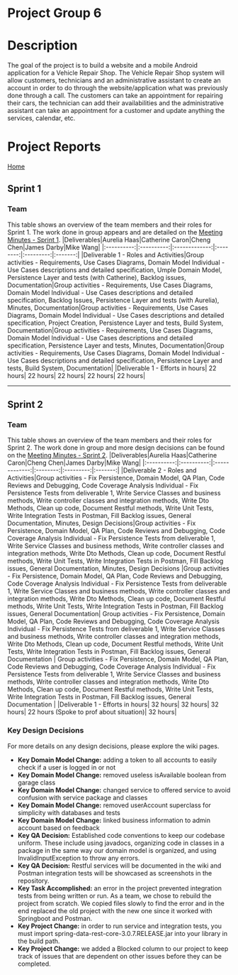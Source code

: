 # Project Group 6

# Description
The goal of the project is to build a website and a mobile Android application for a Vehicle Repair Shop.
The Vehicle Repair Shop system will allow customers, technicians and an administrative assistant to create an account in order to do through the website/application what was previously done through a call. The customers can take an appointment for repairing their cars, the technician can add their availabilities and the administrative assistant can take an appointment for a customer and update anything the services, calendar, etc.

# Project Reports
[Home](https://github.com/McGill-ECSE321-Winter2021/project-group-06/wiki)
## Sprint 1
### Team
This table shows an overview of the team members and their roles for Sprint 1. The work done in group appears and are detailed on the [Meeting Minutes - Sprint 1](https://github.com/McGill-ECSE321-Winter2021/project-group-06/wiki/Meeting-Minutes---Sprint-1).
|Deliverables|Aurelia Haas|Catherine Caron|Cheng Chen|James Darby|Mike Wang|
|:----------:|:----------:|:-------------:|:--------:|:---------:|:-------:|
|Deliverable 1 - Roles and Activities|Group activities - Requirements, Use Cases Diagrams, Domain Model  Individual - Use Cases descriptions and detailed specification, Umple Domain Model, Persistence Layer and tests (with Catherine), Backlog issues, Documentation|Group activities - Requirements, Use Cases Diagrams, Domain Model  Individual - Use Cases descriptions and detailed specification, Backlog Issues, Persistence Layer and tests (with Aurelia), Minutes, Documentation|Group activities - Requirements, Use Cases Diagrams, Domain Model  Individual - Use Cases descriptions and detailed specification, Project Creation, Persistence Layer and tests, Build System, Documentation|Group activities - Requirements, Use Cases Diagrams, Domain Model  Individual - Use Cases descriptions and detailed specification, Persistence Layer and tests, Minutes, Documentation|Group activities - Requirements, Use Cases Diagrams, Domain Model  Individual - Use Cases descriptions and detailed specification, Persistence Layer and tests, Build System, Documentation|
|Deliverable 1 - Efforts in hours| 22 hours| 22 hours| 22 hours| 22 hours| 22 hours|

***
## Sprint 2
### Team
This table shows an overview of the team members and their roles for Sprint 2. The work done in group and more design decisions can be found on the [Meeting Minutes - Sprint 2](https://github.com/McGill-ECSE321-Winter2021/project-group-06/wiki/Meeting-Minutes---Sprint-2).
|Deliverables|Aurelia Haas|Catherine Caron|Cheng Chen|James Darby|Mike Wang|
|:----------:|:----------:|:-------------:|:--------:|:---------:|:-------:|
|Deliverable 2 - Roles and Activities|Group activities - Fix Persistence, Domain Model, QA Plan, Code Reviews and Debugging, Code Coverage Analysis  Individual -  Fix Persistence Tests from deliverable 1, Write Service Classes and business methods, Write controller classes and integration methods, Write Dto Methods, Clean up code, Document Restful methods, Write Unit Tests, Write Integration Tests in Postman, Fill Backlog issues, General Documentation, Minutes, Design Decisions|Group activities - Fix Persistence, Domain Model, QA Plan, Code Reviews and Debugging, Code Coverage Analysis  Individual -  Fix Persistence Tests from deliverable 1, Write Service Classes and business methods, Write controller classes and integration methods, Write Dto Methods, Clean up code, Document Restful methods, Write Unit Tests, Write Integration Tests in Postman, Fill Backlog issues, General Documentation, Minutes, Design Decisions |Group activities - Fix Persistence, Domain Model, QA Plan, Code Reviews and Debugging, Code Coverage Analysis  Individual -  Fix Persistence Tests from deliverable 1, Write Service Classes and business methods, Write controller classes and integration methods, Write Dto Methods, Clean up code, Document Restful methods, Write Unit Tests, Write Integration Tests in Postman, Fill Backlog issues, General Documentation| Group activities - Fix Persistence, Domain Model, QA Plan, Code Reviews and Debugging, Code Coverage Analysis  Individual -  Fix Persistence Tests from deliverable 1, Write Service Classes and business methods, Write controller classes and integration methods, Write Dto Methods, Clean up code, Document Restful methods, Write Unit Tests, Write Integration Tests in Postman, Fill Backlog issues, General Documentation | Group activities - Fix Persistence, Domain Model, QA Plan, Code Reviews and Debugging, Code Coverage Analysis  Individual -  Fix Persistence Tests from deliverable 1, Write Service Classes and business methods, Write controller classes and integration methods, Write Dto Methods, Clean up code, Document Restful methods, Write Unit Tests, Write Integration Tests in Postman, Fill Backlog issues, General Documentation |
|Deliverable 1 - Efforts in hours| 32 hours| 32 hours| 32 hours| 22 hours (Spoke to prof about situation)| 32 hours|

### Key Design Decisions
For more details on any design decisions, please explore the wiki pages. 
* **Key Domain Model Change:** adding a token to all accounts to easily check if a user is logged in or not
* **Key Domain Model Change:** removed useless isAvailable boolean from garage class
* **Key Domain Model Change:** changed service to offered service to avoid confusion with service package and classes
* **Key Domain Model Change:** removed userAccount superclass for simplicity with databases and tests
* **Key Domain Model Change:** linked business information to admin account based on feedback
* **Key QA Decision:** Established code conventions to keep our codebase uniform. These include using javadocs, organizing code in classes in a package in the same way our domain model is organized, and using InvalidInputException to throw any errors.
* **Key QA Decision:** Restful services will be documented in the wiki and Postman integration tests will be showcased as screenshots in the repository.
* **Key Task Accomplished:** an error in the project prevented integration tests from being written or run. As a team, we chose to rebuild the project from scratch. We copied files slowly to find the error and in the end replaced the old project with the new one since it worked with Springboot and Postman.
* **Key Project Change:** in order to run service and integration tests, you must import spring-data-rest-core-3.0.7.RELEASE.jar into your library in the build path.
* **Key Project Change:** we added a Blocked column to our project to keep track of issues that are dependent on other issues before they can be completed. 
